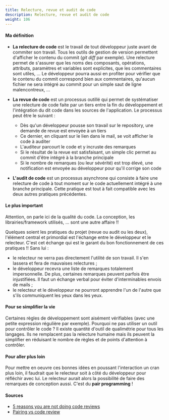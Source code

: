 ```yaml
---
title: Relecture, revue et audit de code
description: Relecture, revue et audit de code
weight: 106
---
```


#### Ma définition

* **La relecture de code** est le travail de tout développeur juste avant de commiter son travail. Tous les outils de gestion de version permettent d'afficher le contenu du commit (*git diff* par exemple). Une relecture permet de s'assurer que les noms des composants, opérations, attributs, paramètres et variables sont explicites, que les commentaires sont utiles, ... Le développeur pourra aussi en profiter pour vérifier que le contenu du commit correspond bien aux commentaires, qu'aucun fichier ne sera intégré au commit pour un simple saut de ligne malencontreux, ...

* **La revue de code** est un processus outillé qui permet de systématiser une relecture de code faite par un tiers entre la fin du développement et l'intégration du dit code dans les sources de l'application. Le processus peut être le suivant :
  * Dès qu'un développeur pousse son travail sur le repository, une demande de revue est envoyée à un tiers
  * Ce dernier, en cliquant sur le lien dans le mail, se voit afficher le code à auditer
  * L'auditeur parcourt le code et y incruste des remarques
  * Si le résultat de la revue est satisfaisant, un simple clic permet au commit d'être intégré à la branche principale
  * Si le nombre de remarques (ou leur sévérité) est trop élevé, une notification est envoyée au développeur pour qu'il corrige son code

* **L'audit de code** est un processus asynchrone qui consiste à faire une relecture de code à tout moment sur le code actuellement intégré à une branche principale. Cette pratique est tout à fait compatible avec les deux autres pratiques précédentes.

#### Le plus important
Attention, on parle ici de la qualité du code. La conception, les librairies/framework utilisés, ... sont une autre affaire !!

Quelques soient les pratiques du projet (revue ou audit ou les deux), l'élément central et primordial est l'échange entre le développeur et le relecteur. C'est cet échange qui est le garant du bon fonctionnement de ces pratiques !! Sans lui :

* le relecteur ne verra pas directement l'utilité de son travail. Il s'en lassera et fera de mauvaises relectures ;
* le développeur recevra une liste de remarques totalement impersonnelle. De plus, certaines remarques peuvent parfois être injustifiées. Il faut un échange verbal pour éviter d'interminables envois de mails ;
* le relecteur et le développeur ne pourront apprendre l'un de l'autre que s'ils communiquent les yeux dans les yeux.

#### Pour se simplifier la vie
Certaines règles de développement sont aisément vérifiables (avec une petite expression régulière par exemple). Pourquoi ne pas utiliser un outil pour contrôler le code ? Il existe quantité d'outil de qualimétrie pour tous les langages.
Ils ne remplacent pas la relecture humaine mais ils peuvent la simplifier en réduisant le nombre de règles et de points d'attention à contrôler.

#### Pour aller plus loin
Pour mettre en oeuvre ces bonnes idées en poussant l'interaction un cran plus loin, il faudrait que le relecteur soit à côté du développeur pour réfléchir avec lui. Le relecteur aurait alors la possibilité de faire des remarques de conception aussi. C'est du **pair programming** !

#### Sources
* [5 reasons you are not doing code reviews](http://blog.8thcolor.com/en/2014/04/5-reasons-you-are-not-doing-code-reviews/)
* [Pairing vs code review](http://phinze.github.io/2013/12/08/pairing-vs-code-review.html)

